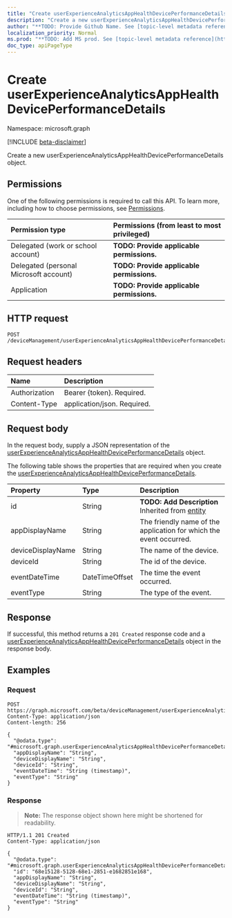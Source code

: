 ```yaml
---
title: "Create userExperienceAnalyticsAppHealthDevicePerformanceDetails"
description: "Create a new userExperienceAnalyticsAppHealthDevicePerformanceDetails object."
author: "**TODO: Provide Github Name. See [topic-level metadata reference](https://msgo.azurewebsites.net/add/document/guidelines/metadata.html#topic-level-metadata)**"
localization_priority: Normal
ms.prod: "**TODO: Add MS prod. See [topic-level metadata reference](https://msgo.azurewebsites.net/add/document/guidelines/metadata.html#topic-level-metadata)**"
doc_type: apiPageType
---
```


# Create userExperienceAnalyticsAppHealthDevicePerformanceDetails
Namespace: microsoft.graph

[!INCLUDE [beta-disclaimer](../../includes/beta-disclaimer.md)]

Create a new userExperienceAnalyticsAppHealthDevicePerformanceDetails object.

## Permissions
One of the following permissions is required to call this API. To learn more, including how to choose permissions, see [Permissions](/graph/permissions-reference).

|Permission type|Permissions (from least to most privileged)|
|:---|:---|
|Delegated (work or school account)|**TODO: Provide applicable permissions.**|
|Delegated (personal Microsoft account)|**TODO: Provide applicable permissions.**|
|Application|**TODO: Provide applicable permissions.**|

## HTTP request

<!-- {
  "blockType": "ignored"
}
-->
``` http
POST /deviceManagement/userExperienceAnalyticsAppHealthDevicePerformanceDetails
```

## Request headers
|Name|Description|
|:---|:---|
|Authorization|Bearer {token}. Required.|
|Content-Type|application/json. Required.|

## Request body
In the request body, supply a JSON representation of the [userExperienceAnalyticsAppHealthDevicePerformanceDetails](../resources/userexperienceanalyticsapphealthdeviceperformancedetails.md) object.

The following table shows the properties that are required when you create the [userExperienceAnalyticsAppHealthDevicePerformanceDetails](../resources/userexperienceanalyticsapphealthdeviceperformancedetails.md).

|Property|Type|Description|
|:---|:---|:---|
|id|String|**TODO: Add Description** Inherited from [entity](../resources/entity.md)|
|appDisplayName|String|The friendly name of the application for which the event occurred.|
|deviceDisplayName|String|The name of the device.|
|deviceId|String|The id of the device.|
|eventDateTime|DateTimeOffset|The time the event occurred.|
|eventType|String|The type of the event.|



## Response

If successful, this method returns a `201 Created` response code and a [userExperienceAnalyticsAppHealthDevicePerformanceDetails](../resources/userexperienceanalyticsapphealthdeviceperformancedetails.md) object in the response body.

## Examples

### Request
<!-- {
  "blockType": "request",
  "name": "create_userexperienceanalyticsapphealthdeviceperformancedetails_from_"
}
-->
``` http
POST https://graph.microsoft.com/beta/deviceManagement/userExperienceAnalyticsAppHealthDevicePerformanceDetails
Content-Type: application/json
Content-length: 256

{
  "@odata.type": "#microsoft.graph.userExperienceAnalyticsAppHealthDevicePerformanceDetails",
  "appDisplayName": "String",
  "deviceDisplayName": "String",
  "deviceId": "String",
  "eventDateTime": "String (timestamp)",
  "eventType": "String"
}
```


### Response
>**Note:** The response object shown here might be shortened for readability.
<!-- {
  "blockType": "response",
  "truncated": true,
  "@odata.type": "microsoft.graph.userExperienceAnalyticsAppHealthDevicePerformanceDetails"
}
-->
``` http
HTTP/1.1 201 Created
Content-Type: application/json

{
  "@odata.type": "#microsoft.graph.userExperienceAnalyticsAppHealthDevicePerformanceDetails",
  "id": "68e15128-5128-68e1-2851-e1682851e168",
  "appDisplayName": "String",
  "deviceDisplayName": "String",
  "deviceId": "String",
  "eventDateTime": "String (timestamp)",
  "eventType": "String"
}
```

